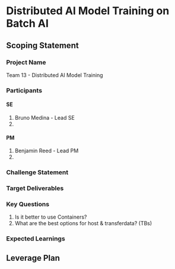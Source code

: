 # Distributed AI Model Training on Batch AI 

## Scoping Statement

### Project Name 
Team 13 - Distributed AI Model Training

### Participants

#### SE
 1. Bruno Medina - Lead SE
 1. 
#### PM
 1. Benjamin Reed - Lead PM
 1. 

### Challenge Statement

### Target Deliverables

### Key Questions
1. Is it better to use Containers?
1. What are the best options for host & transferdata? (TBs)

### Expected Learnings

## Leverage Plan

###
